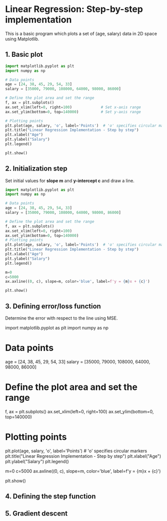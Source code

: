 # Linear Regression: Step-by-step implementation

This is a basic program which plots a set of (age, salary) data in 2D space using Matplotlib.

## 1. Basic plot

```python { .line-numbers }
import matplotlib.pyplot as plt
import numpy as np

# Data points
age = [24, 38, 45, 29, 54, 33]
salary = [35000, 79000, 108000, 64000, 98000, 86000]

# Define the plot area and set the range
f, ax = plt.subplots() 
ax.set_xlim(left=0, right=100)             # Set x-axis range
ax.set_ylim(bottom=0, top=140000)          # Set y-axis range

# Plotting points
plt.plot(age, salary, 'o', label='Points')  # 'o' specifies circular markers
plt.title("Linear Regression Implementation - Step by step")
plt.xlabel("Age")
plt.ylabel("Salary")
plt.legend()

plt.show()
```

## 2. Initialization step
Set initial values for **slope m** and **y-intercept c** and draw a line.

```python
import matplotlib.pyplot as plt
import numpy as np

# Data points
age = [24, 38, 45, 29, 54, 33]
salary = [35000, 79000, 108000, 64000, 98000, 86000]

# Define the plot area and set the range
f, ax = plt.subplots() 
ax.set_xlim(left=0, right=100) 
ax.set_ylim(bottom=0, top=140000) 
# Plotting points
plt.plot(age, salary, 'o', label='Points')  # 'o' specifies circular markers
plt.title("Linear Regression Implementation - Step by step")
plt.xlabel("Age")
plt.ylabel("Salary")
plt.legend()

m=0
c=5000
ax.axline((0, c), slope=m, color='blue', label=f'y = {m}x + {c}')

plt.show()
```
## 3. Defining error/loss function
Determine the error with respect to the line using MSE.

import matplotlib.pyplot as plt
import numpy as np

# Data points
age = [24, 38, 45, 29, 54, 33]
salary = [35000, 79000, 108000, 64000, 98000, 86000]

# Define the plot area and set the range
f, ax = plt.subplots() 
ax.set_xlim(left=0, right=100) 
ax.set_ylim(bottom=0, top=140000)

# Plotting points
plt.plot(age, salary, 'o', label='Points')  # 'o' specifies circular markers
plt.title("Linear Regression Implementation - Step by step")
plt.xlabel("Age")
plt.ylabel("Salary")
plt.legend()

m=0
c=5000
ax.axline((0, c), slope=m, color='blue', label=f'y = {m}x + {c}')

plt.show()

## 4. Defining the step function

## 5. Gradient descent

